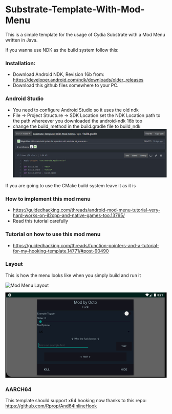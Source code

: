 # Substrate-Template-With-Mod-Menu

This is a simple template for the usage of Cydia Substrate with a Mod Menu written in Java.

If you wanna use NDK as the build system follow this:

### Installation:
* Download Android NDK, Revision 16b from: https://developer.android.com/ndk/downloads/older_releases
* Download this github files somewhere to your PC.

### Android Studio

* You need to configure Android Studio so it uses the old ndk
* File -> Project Structure -> SDK Location set the NDK Location path to the path whereever you downloaded the android-ndk 16b too
* change the build_method in the build.gradle file to build_ndk
![Mod Menu Layout](Images/BuildSystem.PNG)

If you are going to use the CMake build system leave it as it is


### How to implement this mod menu 
* https://guidedhacking.com/threads/android-mod-menu-tutorial-very-hard-works-on-il2cpp-and-native-games-too.13795/
* Read this tutorial carefully 

### Tutorial on how to use this mod menu
* https://guidedhacking.com/threads/function-pointers-and-a-tutorial-for-my-hooking-template.14771/#post-90490

### Layout
This is how the menu looks like when you simply build and run it 

![Mod Menu Layout](Images/MenuShowcase.gif)

![Mod Menu Layout](Images/ModMenu.PNG)
### AARCH64
This template should support x64 hooking now thanks to this repo:
https://github.com/Rprop/And64InlineHook
